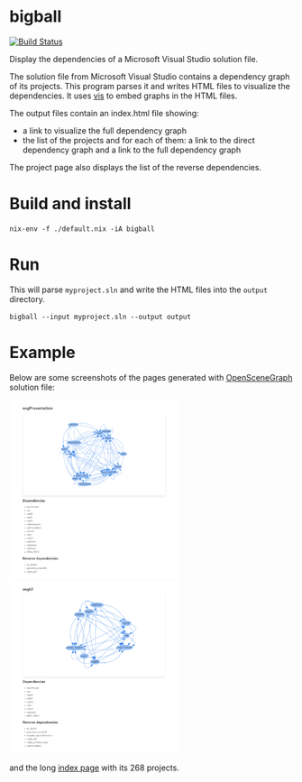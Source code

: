# bigball

[![Build Status][status-png]][status]

Display the dependencies of a Microsoft Visual Studio solution file.

The solution file from Microsoft Visual Studio contains a dependency graph of
its projects. This program parses it and writes HTML files to visualize the
dependencies. It uses [vis][vis] to embed graphs in the HTML files.

The output files contain an index.html file showing:
- a link to visualize the full dependency graph
- the list of the projects and for each of them: a link to the direct dependency
  graph and a link to the full dependency graph

The project page also displays the list of the reverse dependencies.

# Build and install

```
nix-env -f ./default.nix -iA bigball
```

# Run

This will parse `myproject.sln` and write the HTML files into the `output`
directory.
```
bigball --input myproject.sln --output output
```

# Example

Below are some screenshots of the pages generated with [OpenSceneGraph][osg]
solution file:

<img src="https://raw.githubusercontent.com/jecaro/bigball/master/docs/osgPresentation.png" width="300">
<img src="https://raw.githubusercontent.com/jecaro/bigball/master/docs/osgUI.png" width="300">

and the long [index page][osgindex] with its 268 projects.


  [status]: https://travis-ci.org/jecaro/bigball?branch=master
  [status-png]: https://travis-ci.org/jecaro/bigball.svg?branch=master
  [vis]: https://visjs.org/
  [osgindex]: docs/osgindex.png
  [osg]: http://www.openscenegraph.org/

